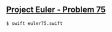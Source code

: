 ## [Project Euler - Problem 75](https://projecteuler.net/problem=75)

```
$ swift euler75.swift
```
